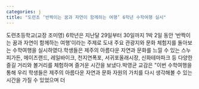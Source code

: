 ```yaml
---
categories: j
title: "도련초 ‘반짝이는 꿈과 자연이 함께하는 여행’ 6학년 수학여행 실시"
---
```

도련초등학교(교장 조미영) 6학년은 지난달 29일부터 30일까지 1박 2일 동안 ‘반짝이는 꿈과 자연이 함께하는 여행’이라는 주제로 도내 주요 관광지와 문화 체험지를 돌아보는 수학여행을 실시하였다.학생들은 제주의 아름다운 자연과 문화를 느낄 수 있는 스누피가든, 메이즈랜드, 레일바이크, 천지연폭포, 서귀포올래시장, 신화테마파크 등 다양한 즐길 거리와 볼거리를 체험하며 즐거운 시간을 보냈다.박영균 교감은 "이번 수학여행을 통해 우리 학생들은 제주의 아름다운 자연과 문화 자원의 가치를 다시 생각해볼 수 있는 시간을 가질 수 있었으며 더